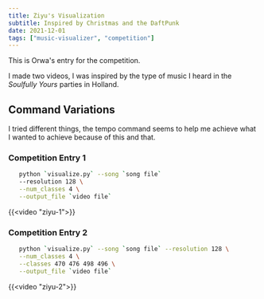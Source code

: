 ```yaml
---
title: Ziyu's Visualization
subtitle: Inspired by Christmas and the DaftPunk
date: 2021-12-01
tags: ["music-visualizer", "competition"]
---
```


This is Orwa's entry for the competition.

I made two videos, I was inspired by the type of music I heard in the _Soulfully Yours_ parties in Holland.

## Command Variations

I tried different things, the tempo command seems to help me achieve what I wanted to achieve because of this and that.

### Competition Entry 1

```bash
   python `visualize.py` --song `song file`
   --resolution 128 \
   --num_classes 4 \
   --output_file `video file`
```

{{<video "ziyu-1">}}

### Competition Entry 2

```bash
   python `visualize.py` --song `song file` --resolution 128 \
   --num_classes 4 \
   --classes 470 476 498 496 \
   --output_file `video file`
```

{{<video "ziyu-2">}}
